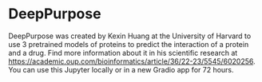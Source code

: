 # DeepPurpose
DeepPurpose was created by Kexin Huang at the University of Harvard to use 3 pretrained models of proteins to predict the interaction of a protein and a drug. 
Find more information about it in his scientific research at  https://academic.oup.com/bioinformatics/article/36/22-23/5545/6020256.
You can use this Jupyter locally or in a new Gradio app for 72 hours.
